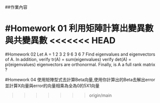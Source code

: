 ##作業內容

#Homework 01
利用矩陣計算出變異數與共變異數
<<<<<<< HEAD
=======

#Homework 02
Let A =
1 2 3
2 9 6
3 6 7
Find eigenvalues and eigenvectors of A. 
In addition, 
verify tr(A) = sum(eigenvalues)
verify det(A) = pi(eigenvalues)
eigenvectors are orthonormal. 
Finally, is A a full rank matrix ?

#Homework 04
使用矩陣型式去計算Beta向量,使用你計算出的Beta去解出error並計算X向量與error的向量相乘為全為0的5X1向量

>>>>>>> origin/main
